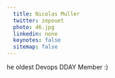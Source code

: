```yaml
---
  title: Nicolas Muller
  twitter: zepouet
  photo: 46.jpg
  linkedin: none
  keynotes: false
  sitemap: false
---
```

he oldest Devops DDAY Member :)